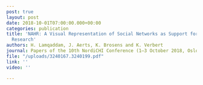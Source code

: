 ```yaml
---
post: true
layout: post
date: 2018-10-01T07:00:00.000+00:00
categories: publication
title: 'NAHR: A Visual Representation of Social Networks as Support for Art History
  Research'
authors: H. Lamqaddam, J. Aerts, K. Brosens and K. Verbert
journal: Papers of the 10th NordiCHI Conference (1–3 October 2018, Oslo), doi 10.1145/3240167.3240199.
file: "/uploads/3240167.3240199.pdf"
link: ''
video: ''

---
```

